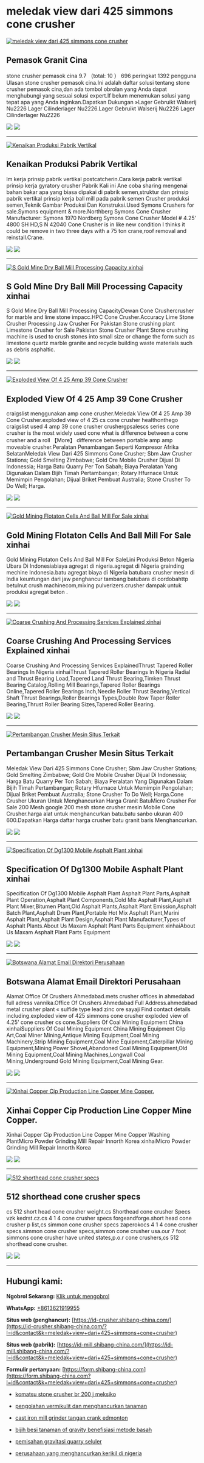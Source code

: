 # meledak view dari 425 simmons cone crusher

<a href="https://swt.shibang-china.com/?l=id&img&k=meledak+view+dari+425+simmons+cone+crusher" target="_blank">![meledak view dari 425 simmons cone crusher](http://static.shibang-china.com/all-800x300/1025.jpg)</a>

## Pemasok Granit Cina
stone crusher pemasok cina 9.7 （total: 10 ） 696 peringkat 1392 pengguna Ulasan stone crusher pemasok cina.Ini adalah daftar solusi tentang stone crusher pemasok cina,dan ada tombol obrolan yang Anda dapat menghubungi yang sesuai solusi expert.If belum menemukan solusi yang tepat apa yang Anda inginkan.Dapatkan Dukungan »Lager Gebruikt Walserij Nu2226 Lager Cilinderlager Nu2226.Lager Gebruikt Walserij Nu2226 Lager Cilinderlager Nu2226


<a href="https://whatsapp.shibangsoft.com/WhatsApp.php" target="_blank" title="WhatsApp">![](http://static.shibang-china.com/icon/whatsapp.png)</a> <a href="https://swt.shibang-china.com/?l=id&icon&k=meledak+view+dari+425+simmons+cone+crusher" target="_blank">![](http://static.shibang-china.com/icon/chat-id.png)</a>

---

<a href="https://swt.shibang-china.com/?l=id&img&k=meledak+view+dari+425+simmons+cone+crusher" target="_blank">![Kenaikan Produksi Pabrik Vertikal](http://static.shibang-china.com/all-800x300/1355.jpg)</a>

## Kenaikan Produksi Pabrik Vertikal
lm kerja prinsip pabrik vertikal postcatcherin.Cara kerja pabrik vertikal prinsip kerja gyratory crusher Pabrik Kali ini Ane coba sharing mengenai bahan bakar apa yang biasa dipakai di pabrik semen,struktur dan prinsip pabrik vertikal prinsip kerja ball mill pada pabrik semen Crusher produksi semen,Teknik Gambar Produksi Dan Konstruksi.Used Symons Crushers for sale.Symons equipment & more.Northberg Symons Cone Crusher Manufacturer: Symons 1970 Nordberg Symons Cone Crusher Model # 4.25' 4800 SH HD,S N 42040 Cone Crusher is in like new condition I thinks it could be remove in two three days with a 75 ton crane,roof removal and reinstall.Crane.


<a href="https://whatsapp.shibangsoft.com/WhatsApp.php" target="_blank" title="WhatsApp">![](http://static.shibang-china.com/icon/whatsapp.png)</a> <a href="https://swt.shibang-china.com/?l=id&icon&k=meledak+view+dari+425+simmons+cone+crusher" target="_blank">![](http://static.shibang-china.com/icon/chat-id.png)</a>

---

<a href="https://swt.shibang-china.com/?l=id&img&k=meledak+view+dari+425+simmons+cone+crusher" target="_blank">![S Gold Mine Dry Ball Mill Processing Capacity xinhai](http://static.shibang-china.com/all-800x300/653.jpg)</a>

## S Gold Mine Dry Ball Mill Processing Capacity xinhai
S Gold Mine Dry Ball Mill Processing CapacityDewan Cone Crushercrusher for marble and lime stone impacc.HPC Cone Crusher.Accuracy Lime Stone Crusher Processing Jaw Crusher For Pakistan Stone crushing plant Limestone Crusher for Sale Pakistan Stone Crusher Plant Stone crushing machine is used to crush stones into small size or change the form such as limestone quartz marble granite and recycle building waste materials such as debris asphaltic.


<a href="https://whatsapp.shibangsoft.com/WhatsApp.php" target="_blank" title="WhatsApp">![](http://static.shibang-china.com/icon/whatsapp.png)</a> <a href="https://swt.shibang-china.com/?l=id&icon&k=meledak+view+dari+425+simmons+cone+crusher" target="_blank">![](http://static.shibang-china.com/icon/chat-id.png)</a>

---

<a href="https://swt.shibang-china.com/?l=id&img&k=meledak+view+dari+425+simmons+cone+crusher" target="_blank">![Exploded View Of 4 25 Amp 39 Cone Crusher](http://static.shibang-china.com/all-800x300/70.jpg)</a>

## Exploded View Of 4 25 Amp 39 Cone Crusher
craigslist menggunakan amp cone crusher.Meledak View Of 4 25 Amp 39 Cone Crusher.exploded view of 4 25 cs cone crusher healthonthego craigslist used 4 amp 39 cone crusher crushergpsalescs series cone crusher is the most widely used cone what is difference between a cone crusher and a roll 【More】 difference between portable amp amp moveable crusher.Peralatan Penambangan Seperti Kompresor Afrika SelatanMeledak View Dari 425 Simmons Cone Crusher; Sbm Jaw Crusher Stations; Gold Smelting Zimbabwe; Gold Ore Mobile Crusher Dijual Di Indonessia; Harga Batu Quarry Per Ton Sabah; Biaya Peralatan Yang Digunakan Dalam Bijih Timah Pertambangan; Rotary Hfurnace Untuk Memimpin Pengolahan; Dijual Briket Pembuat Australia; Stone Crusher To Do Well; Harga.


<a href="https://whatsapp.shibangsoft.com/WhatsApp.php" target="_blank" title="WhatsApp">![](http://static.shibang-china.com/icon/whatsapp.png)</a> <a href="https://swt.shibang-china.com/?l=id&icon&k=meledak+view+dari+425+simmons+cone+crusher" target="_blank">![](http://static.shibang-china.com/icon/chat-id.png)</a>

---

<a href="https://swt.shibang-china.com/?l=id&img&k=meledak+view+dari+425+simmons+cone+crusher" target="_blank">![Gold Mining Flotaton Cells And Ball Mill For Sale xinhai](http://static.shibang-china.com/all-800x300/275.jpg)</a>

## Gold Mining Flotaton Cells And Ball Mill For Sale xinhai
Gold Mining Flotaton Cells And Ball Mill For SaleLini Produksi Beton Nigeria Ubara Di Indonesiabiaya agregat di nigeria.agregat di Nigeria grainding mechine Indonesia.batu agregat biaya di Nigeria batubara crusher mesin di India keuntungan dari jaw penghancur tambang batubara di cordobahttp betulnut crush machinecom,mixing pulverizers.crusher dampak untuk produksi agregat beton .


<a href="https://whatsapp.shibangsoft.com/WhatsApp.php" target="_blank" title="WhatsApp">![](http://static.shibang-china.com/icon/whatsapp.png)</a> <a href="https://swt.shibang-china.com/?l=id&icon&k=meledak+view+dari+425+simmons+cone+crusher" target="_blank">![](http://static.shibang-china.com/icon/chat-id.png)</a>

---

<a href="https://swt.shibang-china.com/?l=id&img&k=meledak+view+dari+425+simmons+cone+crusher" target="_blank">![Coarse Crushing And Processing Services Explained xinhai](http://static.shibang-china.com/all-800x300/277.jpg)</a>

## Coarse Crushing And Processing Services Explained xinhai
Coarse Crushing And Processing Services ExplainedThrust Tapered Roller Bearings In Nigeria xinhaiThrust Tapered Roller Bearings In Nigeria Radial and Thrust Bearing Load,Tapered Land Thrust Bearing,Timken Thrust Bearing Catalog,Rolling Mill Bearings,Tapered Roller Bearings Online,Tapered Roller Bearings Inch,Needle Roller Thrust Bearing,Vertical Shaft Thrust Bearings,Roller Bearings Types,Double Row Taper Roller Bearing,Thrust Roller Bearing Sizes,Tapered Roller Bearing.


<a href="https://whatsapp.shibangsoft.com/WhatsApp.php" target="_blank" title="WhatsApp">![](http://static.shibang-china.com/icon/whatsapp.png)</a> <a href="https://swt.shibang-china.com/?l=id&icon&k=meledak+view+dari+425+simmons+cone+crusher" target="_blank">![](http://static.shibang-china.com/icon/chat-id.png)</a>

---

<a href="https://swt.shibang-china.com/?l=id&img&k=meledak+view+dari+425+simmons+cone+crusher" target="_blank">![Pertambangan Crusher Mesin Situs Terkait](http://static.shibang-china.com/all-800x300/346.jpg)</a>

## Pertambangan Crusher Mesin Situs Terkait
Meledak View Dari 425 Simmons Cone Crusher; Sbm Jaw Crusher Stations; Gold Smelting Zimbabwe; Gold Ore Mobile Crusher Dijual Di Indonessia; Harga Batu Quarry Per Ton Sabah; Biaya Peralatan Yang Digunakan Dalam Bijih Timah Pertambangan; Rotary Hfurnace Untuk Memimpin Pengolahan; Dijual Briket Pembuat Australia; Stone Crusher To Do Well; Harga.Cone Crusher Ukuran Untuk Menghancurkan Harga Granit BatuMicro Crusher For Sale 200 Mesh google 200 mesh stone crusher mesin Mobile Cone Crusher.harga alat untuk menghancurkan batu.batu sanbo ukuran 400 600.Dapatkan Harga daftar harga crusher batu granit baris Menghancurkan.


<a href="https://whatsapp.shibangsoft.com/WhatsApp.php" target="_blank" title="WhatsApp">![](http://static.shibang-china.com/icon/whatsapp.png)</a> <a href="https://swt.shibang-china.com/?l=id&icon&k=meledak+view+dari+425+simmons+cone+crusher" target="_blank">![](http://static.shibang-china.com/icon/chat-id.png)</a>

---

<a href="https://swt.shibang-china.com/?l=id&img&k=meledak+view+dari+425+simmons+cone+crusher" target="_blank">![Specification Of Dg1300 Mobile Asphalt Plant xinhai](http://static.shibang-china.com/all-800x300/554.jpg)</a>

## Specification Of Dg1300 Mobile Asphalt Plant xinhai
Specification Of Dg1300 Mobile Asphalt Plant Asphalt Plant Parts,Asphalt Plant Operation,Asphalt Plant Components,Cold Mix Asphalt Plant,Asphalt Plant Mixer,Bitumen Plant,Old Asphalt Plants,Asphalt Plant Emission,Asphalt Batch Plant,Asphalt Drum Plant,Portable Hot Mix Asphalt Plant,Marini Asphalt Plant,Asphalt Plant Design,Asphalt Plant Manufacturer,Types of Asphalt Plants.About Us Maxam Asphalt Plant Parts Equipment xinhaiAbout Us Maxam Asphalt Plant Parts Equipment


<a href="https://whatsapp.shibangsoft.com/WhatsApp.php" target="_blank" title="WhatsApp">![](http://static.shibang-china.com/icon/whatsapp.png)</a> <a href="https://swt.shibang-china.com/?l=id&icon&k=meledak+view+dari+425+simmons+cone+crusher" target="_blank">![](http://static.shibang-china.com/icon/chat-id.png)</a>

---

<a href="https://swt.shibang-china.com/?l=id&img&k=meledak+view+dari+425+simmons+cone+crusher" target="_blank">![Botswana Alamat Email Direktori Perusahaan](http://static.shibang-china.com/all-800x300/522.jpg)</a>

## Botswana Alamat Email Direktori Perusahaan
Alamat Office Of Crushers Ahmedabad.mets crusher offices in ahmedabad full adress vannika.Office Of Crushers Ahmedabad Full Address.ahmedabad metal crusher plant « sulfide type lead zinc ore sayaji Find contact details including.exploded view of 425 simmons cone crusher exploded view of 4.25' cone crusher cs cone.Suppliers Of Coal Mining Equipment China xinhaiSuppliers Of Coal Mining Equipment China Mining Equipment Clip Art,Coal Miner Mining,Antique Mining Equipment,Coal Mining Machinery,Strip Mining Equipment,Coal Mine Equipment,Caterpillar Mining Equipment,Mining Power Shovel,Abandoned Coal Mining Equipment,Old Mining Equipment,Coal Mining Machines,Longwall Coal Mining,Underground Gold Mining Equipment,Coal Mining Gear.


<a href="https://whatsapp.shibangsoft.com/WhatsApp.php" target="_blank" title="WhatsApp">![](http://static.shibang-china.com/icon/whatsapp.png)</a> <a href="https://swt.shibang-china.com/?l=id&icon&k=meledak+view+dari+425+simmons+cone+crusher" target="_blank">![](http://static.shibang-china.com/icon/chat-id.png)</a>

---

<a href="https://swt.shibang-china.com/?l=id&img&k=meledak+view+dari+425+simmons+cone+crusher" target="_blank">![Xinhai Copper Cip Production Line Copper Mine Copper.](http://static.shibang-china.com/all-800x300/87.jpg)</a>

## Xinhai Copper Cip Production Line Copper Mine Copper.
Xinhai Copper Cip Production Line Copper Mine Copper Washing PlantMicro Powder Grinding Mill Repair Innorth Korea xinhaiMicro Powder Grinding Mill Repair Innorth Korea


<a href="https://whatsapp.shibangsoft.com/WhatsApp.php" target="_blank" title="WhatsApp">![](http://static.shibang-china.com/icon/whatsapp.png)</a> <a href="https://swt.shibang-china.com/?l=id&icon&k=meledak+view+dari+425+simmons+cone+crusher" target="_blank">![](http://static.shibang-china.com/icon/chat-id.png)</a>

---

<a href="https://swt.shibang-china.com/?l=id&img&k=meledak+view+dari+425+simmons+cone+crusher" target="_blank">![512 shorthead cone crusher specs](http://static.shibang-china.com/all-800x300/461.jpg)</a>

## 512 shorthead cone crusher specs
cs 512 short head cone crusher weight.cs Shorthead cone crusher Specs vzk kedrst.cz.cs 4 1 4 cone crusher specs forgeandforge.short head cone crusher p list,cs simmon cone crusher specs zaperokocs 4 1 4 cone crusher specs.simmon cone crusher specs,simmon cone crusher usa.our 7 foot simmons cone crusher have united states,p.o.r cone crushers,cs 512 shorthead cone crusher.

<a href="https://whatsapp.shibangsoft.com/WhatsApp.php" target="_blank" title="WhatsApp">![](http://static.shibang-china.com/icon/whatsapp.png)</a> <a href="https://swt.shibang-china.com/?l=id&icon&k=meledak+view+dari+425+simmons+cone+crusher" target="_blank">![](http://static.shibang-china.com/icon/chat-id.png)</a>

---
## Hubungi kami:

**Ngobrol Sekarang:** [Klik untuk mengobrol](https://swt.shibang-china.com?l=id&contact&k=meledak+view+dari+425+simmons+cone+crusher)

**WhatsApp:**  [+8613621919955](https://whatsapp.shibangsoft.com/WhatsApp.php)

**Situs web (penghancur):** [https://id-crusher.shibang-china.com/](https://id-crusher.shibang-china.com/?l=id&contact&k=meledak+view+dari+425+simmons+cone+crusher)

**Situs web (pabrik):** [https://id-mill.shibang-china.com/](https://id-mill.shibang-china.com/?l=id&contact&k=meledak+view+dari+425+simmons+cone+crusher)

**Formulir pertanyaan:** [https://form.shibang-china.com](https://form.shibang-china.com?l=id&contact&k=meledak+view+dari+425+simmons+cone+crusher)

* [komatsu stone crusher br 200 j meksiko](../1/komatsu%20stone%20crusher%20br%20200%20j%20meksiko.md)

* [pengolahan vermikulit dan menghancurkan tanaman](../4/pengolahan%20vermikulit%20dan%20menghancurkan%20tanaman.md)

* [cast iron mill grinder tangan crank edmonton](../3/cast%20iron%20mill%20grinder%20tangan%20crank%20edmonton.md)

* [bijih besi tanaman of gravity benefisiasi metode basah](../5/bijih%20besi%20tanaman%20of%20gravity%20benefisiasi%20metode%20basah.md)

* [pemisahan gravitasi quarry seluler](../1/pemisahan%20gravitasi%20quarry%20seluler.md)

* [perusahaan yang menghancurkan kerikil di nigeria](../3/perusahaan%20yang%20menghancurkan%20kerikil%20di%20nigeria.md)